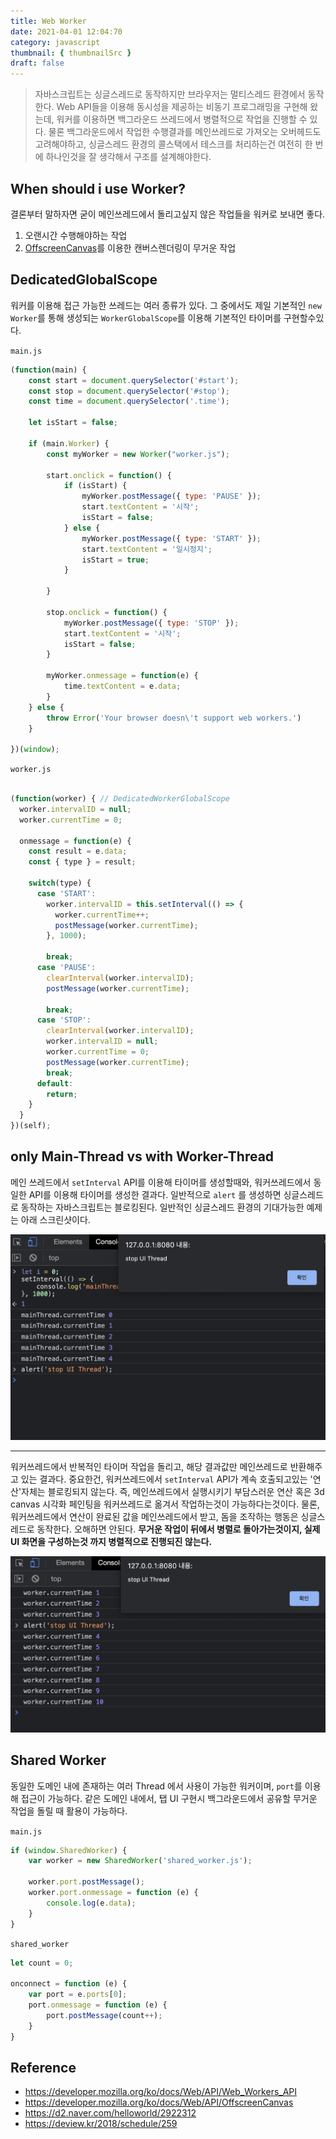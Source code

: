 ```yaml
---
title: Web Worker
date: 2021-04-01 12:04:70
category: javascript
thumbnail: { thumbnailSrc }
draft: false
---
```


> 자바스크립트는 싱글스레드로 동작하지만 브라우저는 멀티스레드 환경에서 동작한다. Web API들을 이용해 동시성을 제공하는 비동기 프로그래밍을 구현해 왔는데, 워커를 이용하면 백그라운드 쓰레드에서 병렬적으로 작업을 진행할 수 있다. 물론 백그라운드에서 작업한 수행결과를 메인쓰레드로 가져오는 오버헤드도 고려해야하고, 싱글스레드 환경의 콜스택에서 테스크를 처리하는건 여전히 한 번에 하나인것을 잘 생각해서 구조를 설계해야한다. 

## When should i use Worker?

결론부터 말하자면 굳이 메인쓰레드에서 돌리고싶지 않은 작업들을 워커로 보내면 좋다.
1. 오랜시간 수행해야하는 작업
2. [OffscreenCanvas](https://developer.mozilla.org/ko/docs/Web/API/OffscreenCanvas)를 이용한 캔버스렌더링이 무거운 작업


## DedicatedGlobalScope
워커를 이용해 접근 가능한 쓰레드는 여러 종류가 있다. 그 중에서도 제일 기본적인 `new Worker`를 통해 생성되는 `WorkerGlobalScope`를 이용해 기본적인 타이머를 구현할수있다. 

`main.js`
```javascript
(function(main) {
	const start = document.querySelector('#start');
	const stop = document.querySelector('#stop');
	const time = document.querySelector('.time');
	
	let isStart = false;
	
	if (main.Worker) {
		const myWorker = new Worker("worker.js");
	
		start.onclick = function() {
			if (isStart) {
				myWorker.postMessage({ type: 'PAUSE' });
				start.textContent = '시작';
				isStart = false;
			} else {
				myWorker.postMessage({ type: 'START' });
				start.textContent = '일시정지';
				isStart = true;
			}
	
		}
	
		stop.onclick = function() {
			myWorker.postMessage({ type: 'STOP' });
			start.textContent = '시작';
			isStart = false;
		}
	
		myWorker.onmessage = function(e) {
			time.textContent = e.data;
		}
	} else {
		throw Error('Your browser doesn\'t support web workers.')
	}
	
})(window);
```

`worker.js`
```javascript

(function(worker) { // DedicatedWorkerGlobalScope
  worker.intervalID = null;
  worker.currentTime = 0;
  
  onmessage = function(e) {
    const result = e.data;
    const { type } = result;
  
    switch(type) {
      case 'START':
        worker.intervalID = this.setInterval(() => {
          worker.currentTime++;
          postMessage(worker.currentTime);
        }, 1000);
        
        break;
      case 'PAUSE':
        clearInterval(worker.intervalID);
        postMessage(worker.currentTime);
  
        break;
      case 'STOP':
        clearInterval(worker.intervalID);
        worker.intervalID = null;
        worker.currentTime = 0;
        postMessage(worker.currentTime);
        break;
      default:
        return;
    }
  }
})(self);

```

## only Main-Thread vs  with Worker-Thread

메인 쓰레드에서 `setInterval` API를 이용해 타이머를 생성할때와, 워커쓰레드에서 동일한 API를 이용해 타이머를 생성한 결과다. 일반적으로 `alert` 를 생성하면 싱글스레드로 동작하는 자바스크립트는 블로킹된다. 일반적인 싱글스레드 환경의 기대가능한 예제는 아래 스크린샷이다.

![](./images/worker_1.png)

----

워커쓰레드에서 반복적인 타이머 작업을 돌리고, 해당 결과값만 메인쓰레드로 반환해주고 있는 결과다. 중요한건, 워커쓰레드에서 `setInterval` API가 계속 호출되고있는 '연산'자체는 블로킹되지 않는다. 즉, 메인쓰레드에서 실행시키기 부담스러운 연산 혹은 3d canvas 시각화 페인팅을 워커쓰레드로 옮겨서 작업하는것이 가능하다는것이다. 물론, 워커쓰레드에서 연산이 완료된 값을 메인쓰레드에서 받고, 돔을 조작하는 행동은 싱글스레드로 동작한다. 오해하면 안된다. **무거운 작업이 뒤에서 병렬로 돌아가는것이지, 실제 UI 화면을 구성하는것 까지 병렬적으로 진행되진 않는다.**

![](./images/worker_2.png)

## Shared Worker
동일한 도메인 내에 존재하는 여러 Thread 에서 사용이 가능한 워커이며, `port`를 이용해 접근이 가능하다. 같은 도메인 내에서, 탭 UI 구현시 백그라운드에서 공유할 무거운 작업을 돌릴 때 활용이 가능하다.

`main.js`
```javascript
if (window.SharedWorker) {
    var worker = new SharedWorker('shared_worker.js');

    worker.port.postMessage();
    worker.port.onmessage = function (e) {
        console.log(e.data);
    }
}

```

`shared_worker`
```javascript
let count = 0;

onconnect = function (e) {
    var port = e.ports[0];
    port.onmessage = function (e) {
        port.postMessage(count++);
    }
}

```


## Reference
- https://developer.mozilla.org/ko/docs/Web/API/Web_Workers_API
- https://developer.mozilla.org/ko/docs/Web/API/OffscreenCanvas
- https://d2.naver.com/helloworld/2922312
- https://deview.kr/2018/schedule/259
